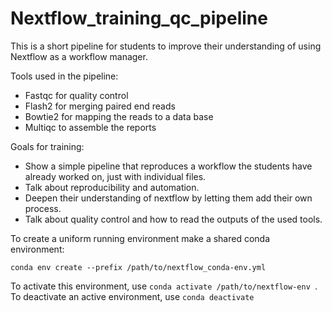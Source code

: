 # Nextflow_training_qc_pipeline
This is a short pipeline for students to improve their understanding of using Nextflow as a workflow manager. 



Tools used in the pipeline: 
- Fastqc for quality control
- Flash2 for merging paired end reads
- Bowtie2 for mapping the reads to a data base
- Multiqc to assemble the reports

Goals for training: 
- Show a simple pipeline that reproduces a workflow the students have already worked on, just with individual files.
- Talk about reproducibility and automation.
- Deepen their understanding of nextflow by letting them add their own process. 
- Talk about quality control and how to read the outputs of the used tools.


To create a uniform running environment make a shared conda environment:

`conda env create --prefix /path/to/nextflow_conda-env.yml`

To activate this environment, use `conda activate /path/to/nextflow-env `.
To deactivate an active environment, use `conda deactivate`
	
